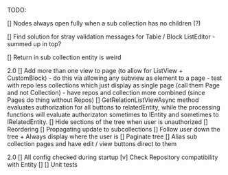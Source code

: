 TODO:

[] Nodes always open fully when a sub collection has no children (?)

[] Find solution for stray validation messages for Table / Block ListEditor
    - summed up in top?

[] Return in sub collection entity is weird

2.0
[] Add more than one view to page (to allow for ListView + CustomBlock)
    - do this via allowing any subview as element to a page
    - test with repo less collections which just display as single page (call them Page and not Collection)
    - have repos and collection more combined (since Pages do thing without Repos)
[] GetRelationListViewAsync method evaluates authorization for all buttons to relatedEntity, while the processing functions will evaluate authorizaton sometimes to IEntity and sometimes to IRelatedEntity.
[] Hide sections of the tree when user is unauthorized
[] Reordering
[] Propagating update to subcollections
[] Follow user down the tree + Always display where the user is
[] Paginate tree
[] Alias sub collection pages and have edit / view buttons direct to them

2.0
[] All config checked during startup
    [v] Check Repository compatibility with Entity
    []
[] Unit tests
